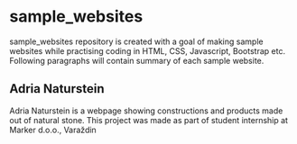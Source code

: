 # sample_websites

sample_websites repository is created with a goal of making sample websites while practising coding in HTML, CSS, Javascript, Bootstrap etc.
Following paragraphs will contain summary of each sample website.

## Adria Naturstein

Adria Naturstein is a webpage showing constructions and products made out of natural stone. 
This project was made as part of student internship at Marker d.o.o., Varaždin
